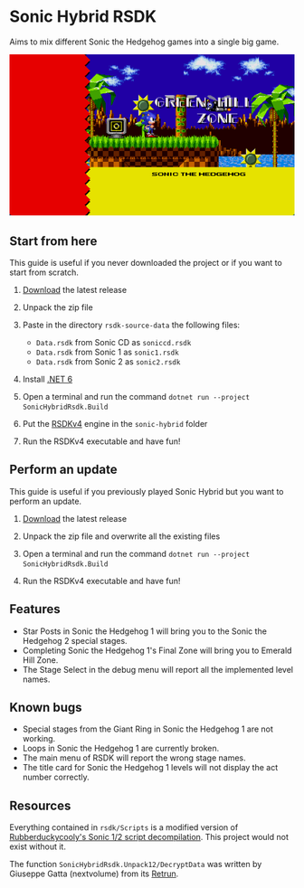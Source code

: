# Sonic Hybrid RSDK

Aims to mix different Sonic the Hedgehog games into a single big game.

![Sonic 1 in Sonic 2](docs/preview.png)

## Start from here

This guide is useful if you never downloaded the project or if you want to start from scratch.

1. [Download](https://github.com/Xeeynamo/sonic-hybrid-rsdk/archive/refs/heads/main.zip) the latest release

1. Unpack the zip file

1. Paste in the directory `rsdk-source-data` the following files:

    * `Data.rsdk` from Sonic CD as `soniccd.rsdk`
    * `Data.rsdk` from Sonic 1 as `sonic1.rsdk`
    * `Data.rsdk` from Sonic 2 as `sonic2.rsdk`

1. Install [.NET 6](https://dotnet.microsoft.com/download/dotnet/6.0)

1. Open a terminal and run the command `dotnet run --project SonicHybridRsdk.Build`

1. Put the [RSDKv4](https://github.com/Rubberduckycooly/Sonic-1-2-2013-Decompilation/releases) engine in the `sonic-hybrid` folder

1. Run the RSDKv4 executable and have fun!

## Perform an update

This guide is useful if you previously played Sonic Hybrid but you want to perform an update.

1. [Download](https://github.com/Xeeynamo/sonic-hybrid-rsdk/archive/refs/heads/main.zip) the latest release

1. Unpack the zip file and overwrite all the existing files

1. Open a terminal and run the command `dotnet run --project SonicHybridRsdk.Build`

1. Run the RSDKv4 executable and have fun!

## Features

* Star Posts in Sonic the Hedgehog 1 will bring you to the Sonic the Hedgehog 2 special stages.
* Completing Sonic the Hedgehog 1's Final Zone will bring you to Emerald Hill Zone.
* The Stage Select in the debug menu will report all the implemented level names.

## Known bugs

* Special stages from the Giant Ring in Sonic the Hedgehog 1 are not working.
* Loops in Sonic the Hedgehog 1 are currently broken.
* The main menu of RSDK will report the wrong stage names.
* The title card for Sonic the Hedgehog 1 levels will not display the act number correctly.

## Resources

Everything contained in `rsdk/Scripts` is a modified version of [Rubberduckycooly's Sonic 1/2 script decompilation](https://github.com/Rubberduckycooly/Sonic-1-Sonic-2-2013-Script-Decompilation). This project would not exist without it.

The function `SonicHybridRsdk.Unpack12/DecryptData` was written by Giuseppe Gatta (nextvolume) from its [Retrun](http://unhaut.epizy.com/retrun/).
